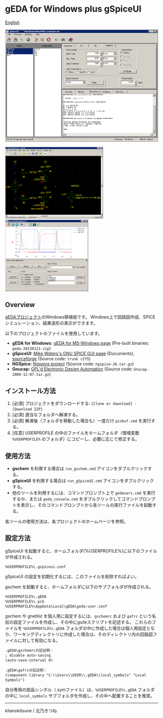 # gEDA for Windows plus gSpiceUI
[English](./README.md)


<img src="./gspiceui.png" width="600px" alt="gspiceui" title="gspiceui">

<img src="./gschem.png" height="236px" alt="gschem" title="gschem"><img src="./waveviewer.png" height="236px" alt="waveviewer" title="waveviewer">

## Overview
[gEDAプロジェクト](http://www.geda-project.org/ )のWindows移植版です。
Windows上で回路図作成、SPICEシミュレーション、結果波形の表示ができます。

以下のプロジェクトのファイルを使用しています。

* **gEDA for Windows:** [gEDA for MS-Windows page](http://bibo.iqo.uni-hannover.de/dokuwiki/doku.php?id=english:geda_for_ms-windows ) (Pre-built binaries: `geda-20130122.zip`)
* **gSpiceUI:** [Mike Waters's GNU SPICE GUI page](http://users.tpg.com.au/micksw012/gspiceui.html ) (Documents),  [sourceforge](https://sourceforge.net/p/gspiceui/code/HEAD/tree/trunk/ ) (Source code: `trunk r275`)
* **NGSpice:** [Ngspice project](https://sourceforge.net/projects/ngspice/files/ng-spice-rework/old-releases/26/ ) (Source code: `ngspice-26.tar.gz`)
* **Gnucap:** [GPL'd Electronic Design Automation](https://osdn.net/projects/sfnet_geda/releases/ ) (Source code: `Gnucap-2009-12-07.tar.gz`)


## インストール方法
1. [必須] プロジェクトをダウンロードする: `[Clone or download] - [Download ZIP]`
1. [必須] 適当なフォルダへ解凍する。
1. [必須] 解凍後（フォルダを移動した場合も）一度だけ `pixbuf.cmd` を実行する。
1. [任意] USERPROFILE の中のファイルをホームフォルダ（環境変数 `%USERPROFILE%` のフォルダ）にコピーし、必要に応じて修正する。


## 使用方法
* **gschem** を利用する場合は `run_gschem.cmd` アイコンをダブルクリックする。
* **gSpiceUI** を利用する場合は `run_gSpiceUI.cmd` アイコンをダブルクリックする。
* 他のツールを利用するには、コマンドプロンプト上で `gedavars.cmd` を実行するか、または `geda_console.cmd` をダブルクリックしてコマンドプロンプトを表示し、そのコマンドプロンプトから各ツールの実行ファイルを起動する。

各ツールの使用方法は、各プロジェクトのホームページを参照。

## 設定方法
gSpiceUI を起動すると、ホームフォルダ(%USERPROFILE%)に以下のファイルが作成される。

    %USERPROFILE%\.gspiceui.conf

gSpiceUI の設定を初期化するには、このファイルを削除すればよい。

gschem を起動すると、ホームフォルダに以下のサブフォルダが作成される。

    %USERPROFILE%\.gEDA
    %USERPROFILE%\.pcb
    %USERPROFILE%\AppData\Local\gEDA\geda-user.conf

gschem や gnetlist を個人用に設定するには、`gschemrc` および `gafrc` という名前の設定ファイルを作成し、その中にguileスクリプトを記述する。
これらのファイルを `%USERPROFILE%\.gEDA` フォルダの中に作成した場合は個人用設定となり、ワーキングディレクトリに作成した場合は、そのディレクトリ内の回路図ファイルに対して有効になる。


    .gEDA\gschemrcの記述例：
    ; disable auto-saving
    (auto-save-interval 0)
    
    .gEDA\gafrcの記述例：
    (component-library "C:\\Users\\USER\\.gEDA\\local_symbols" "Local Symbols")


自分専用の部品シンボル（.symファイル）は、`%USERPROFILE%\.gEDA` フォルダの中に `local_symbols` サブフォルダを作成し、その中へ配置することを推奨。

---
kitanokitsune / 北乃きつね

